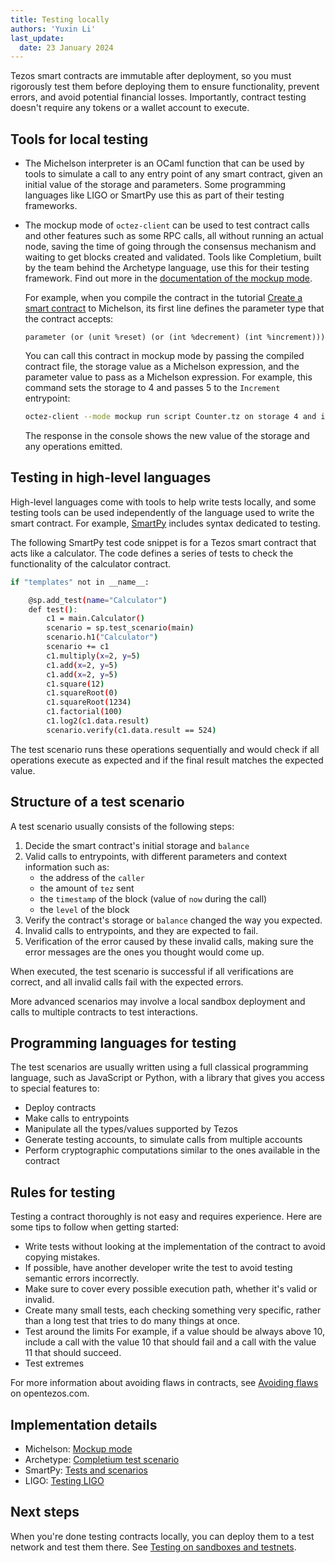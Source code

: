 ```yaml
---
title: Testing locally
authors: 'Yuxin Li'
last_update:
  date: 23 January 2024
---
```


Tezos smart contracts are immutable after deployment, so you must rigorously test them before deploying them to ensure functionality, prevent errors, and avoid potential financial losses. Importantly, contract testing doesn't require any tokens or a wallet account to execute.

## Tools for local testing

- The Michelson interpreter is an OCaml function that can be used by tools to simulate a call to any entry point of any smart contract, given an initial value of the storage and parameters. Some programming languages like LIGO or SmartPy use this as part of their testing frameworks.

- The mockup mode of `octez-client` can be used to test contract calls and other features such as some RPC calls, all without running an actual node, saving the time of going through the consensus mechanism and waiting to get blocks created and validated. Tools like Completium, built by the team behind the Archetype language, use this for their testing framework. Find out more in the [documentation of the mockup mode](https://tezos.gitlab.io/user/mockup.html).

   For example, when you compile the contract in the tutorial [Create a smart contract](../tutorials/smart-contract) to Michelson, its first line defines the parameter type that the contract accepts:

   ```
   parameter (or (unit %reset) (or (int %decrement) (int %increment)))
   ```

   You can call this contract in mockup mode by passing the compiled contract file, the storage value as a Michelson expression, and the parameter value to pass as a Michelson expression.
   For example, this command sets the storage to 4 and passes 5 to the `Increment` entrypoint:

   ```bash
   octez-client --mode mockup run script Counter.tz on storage 4 and input "(Right (Right 5))"
   ```

   The response in the console shows the new value of the storage and any operations emitted.

## Testing in high-level languages

High-level languages come with tools to help write tests locally, and some testing tools can be used independently of the language used to write the smart contract.
For example, [SmartPy](https://smartpy.io/manual/scenarios/overview) includes syntax dedicated to testing.

The following SmartPy test code snippet is for a Tezos smart contract that acts like a calculator. The code defines a series of tests to check the functionality of the calculator contract.

```bash
if "templates" not in __name__:

    @sp.add_test(name="Calculator")
    def test():
        c1 = main.Calculator()
        scenario = sp.test_scenario(main)
        scenario.h1("Calculator")
        scenario += c1
        c1.multiply(x=2, y=5)
        c1.add(x=2, y=5)
        c1.add(x=2, y=5)
        c1.square(12)
        c1.squareRoot(0)
        c1.squareRoot(1234)
        c1.factorial(100)
        c1.log2(c1.data.result)
        scenario.verify(c1.data.result == 524)
```
The test scenario runs these operations sequentially and would check if all operations execute as expected and if the final result matches the expected value.

## Structure of a test scenario

A test scenario usually consists of the following steps:

1. Decide the smart contract's initial storage and `balance`
1. Valid calls to entrypoints, with different parameters and context information such as:
    - the address of the `caller`
    - the amount of `tez` sent
    - the `timestamp` of the block (value of `now` during the call)
    - the `level` of the block
1. Verify the contract's storage or `balance` changed the way you expected.
1. Invalid calls to entrypoints, and they are expected to fail.
1. Verification of the error caused by these invalid calls, making sure the error messages are the ones you thought would come up.

When executed, the test scenario is successful if all verifications are correct, and all invalid calls fail with the expected errors.

More advanced scenarios may involve a local sandbox deployment and calls to multiple contracts to test interactions.

## Programming languages for testing

The test scenarios are usually written using a full classical programming language, such as JavaScript or Python, with a library that gives you access to special features to:

- Deploy contracts
- Make calls to entrypoints
- Manipulate all the types/values supported by Tezos
- Generate testing accounts, to simulate calls from multiple accounts
- Perform cryptographic computations similar to the ones available in the contract

## Rules for testing

Testing a contract thoroughly is not easy and requires experience.
Here are some tips to follow when getting started:

- Write tests without looking at the implementation of the contract to avoid copying mistakes.
- If possible, have another developer write the test to avoid testing semantic errors incorrectly.
- Make sure to cover every possible execution path, whether it's valid or invalid.
- Create many small tests, each checking something very specific, rather than a long test that tries to do many things at once.
- Test around the limits
For example, if a value should be always above 10, include a call with the value 10 that should fail and a call with the value 11 that should succeed.
- Test extremes

For more information about avoiding flaws in contracts, see [Avoiding flaws](https://opentezos.com/smart-contracts/avoiding-flaws/) on opentezos.com.

## Implementation details

- Michelson: [Mockup mode](https://tezos.gitlab.io/user/mockup.html)
- Archetype: [Completium test scenario](https://completium.com/docs/contract/test-scenario)
- SmartPy: [Tests and scenarios](https://smartpy.io/manual/scenarios/overview)
- LIGO: [Testing LIGO](https://ligolang.org/docs/advanced/testing)

## Next steps

When you're done testing contracts locally, you can deploy them to a test network and test them there.
See [Testing on sandboxes and testnets](./testnets).
